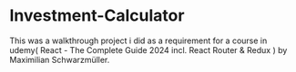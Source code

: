 # Investment-Calculator
This was a walkthrough project i did as a requirement for a course in udemy( React - The Complete Guide 2024 incl. React Router & Redux ) by Maximilian Schwarzmüller.
